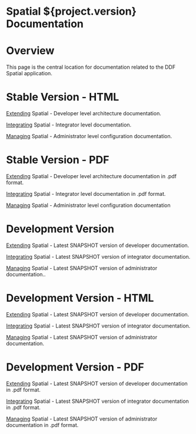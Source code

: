 Spatial ${project.version} Documentation
==========

# Overview

This page is the central location for documentation related to the DDF Spatial application.

# Stable Version - HTML

[Extending](http://artifacts.codice.org/service/local/repo_groups/public/content/org/codice/ddf/spatial/docs/${project.version}/docs-${project.version}-Extending.html) Spatial - Developer level architecture documentation.

[Integrating](http://artifacts.codice.org/service/local/repo_groups/public/content/org/codice/ddf/spatial/docs/${project.version}/docs-${project.version}-Integrating.html) Spatial - Integrator level documentation.

[Managing](http://artifacts.codice.org/service/local/repo_groups/public/content/org/codice/ddf/spatial/docs/${project.version}/docs-${project.version}-Managing.html) Spatial - Administrator level configuration documentation.

# Stable Version - PDF

[Extending](http://artifacts.codice.org/service/local/repo_groups/public/content/org/codice/ddf/spatial/docs/${project.version}/docs-${project.version}-Extending.pdf) Spatial - Developer level architecture documentation in .pdf format.

[Integrating](http://artifacts.codice.org/service/local/repo_groups/public/content/org/codice/ddf/spatial/docs/${project.version}/docs-${project.version}-Integrating.pdf) Spatial - Integrator level documentation in .pdf format.

[Managing](http://artifacts.codice.org/service/local/repo_groups/public/content/org/codice/ddf/spatial/docs/${project.version}/docs-${project.version}-Managing.pdf) Spatial - Administrator level configuration documentation 
# Development Version

[Extending](http://artifacts.codice.org/service/local/artifact/maven/redirect?r=snapshots&g=org.codice.ddf.spatial&a=docs&c=Extending&e=html&v=LATEST) Spatial - Latest SNAPSHOT version of developer documentation.

[Integrating](http://artifacts.codice.org/service/local/artifact/maven/redirect?r=snapshots&g=org.codice.ddf.spatial&a=docs&c=Integrating&e=html&v=LATEST) Spatial - Latest SNAPSHOT version of integrator documentation.

[Managing](http://artifacts.codice.org/service/local/artifact/maven/redirect?r=snapshots&g=org.codice.ddf.spatial&a=docs&c=Managing&e=html&v=LATEST) Spatial - Latest SNAPSHOT version of administrator documentation..

# Development Version - HTML

[Extending](http://artifacts.codice.org/service/local/artifact/maven/redirect?r=snapshots&g=org.codice.ddf.spatial&a=docs&c=Extending&e=html&v=LATEST) Spatial - Latest SNAPSHOT version of developer documentation.

[Integrating](http://artifacts.codice.org/service/local/artifact/maven/redirect?r=snapshots&g=org.codice.ddf.spatial&a=docs&c=Integrating&e=html&v=LATEST) Spatial - Latest SNAPSHOT version of integrator documentation.

[Managing](http://artifacts.codice.org/service/local/artifact/maven/redirect?r=snapshots&g=org.codice.ddf.spatial&a=docs&c=Managing&e=html&v=LATEST) Spatial - Latest SNAPSHOT version of administrator documentation.

# Development Version - PDF

[Extending](http://artifacts.codice.org/service/local/artifact/maven/redirect?r=snapshots&g=org.codice.ddf.spatial&a=docs&c=Extending&e=pdf&v=LATEST) Spatial - Latest SNAPSHOT version of developer documentation in .pdf format.

[Integrating](http://artifacts.codice.org/service/local/artifact/maven/redirect?r=snapshots&g=org.codice.ddf.spatial&a=docs&c=Integrating&e=pdf&v=LATEST) Spatial - Latest SNAPSHOT version of integrator documentation in .pdf format.

[Managing](http://artifacts.codice.org/service/local/artifact/maven/redirect?r=snapshots&g=org.codice.ddf.spatial&a=docs&c=Managing&e=pdf&v=LATEST) Spatial - Latest SNAPSHOT version of administrator documentation in .pdf format.